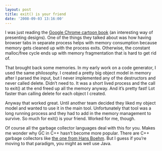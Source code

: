 ```yaml
---
layout: post
title: exit() is your friend
date: '2008-09-03 13:16:00'
---
```



I was just reading the [Google Chrome cartoon book](http://www.google.com/googlebooks/chrome) (an interesting way of presenting designs). One of the things they talked about was how having browser tabs in separate process helps with memory consumption because memory gets cleaned up with the process exits. Otherwise, the constant malloc/free cycle ends up with memory fragmentation that is hard to get rid of.

That brought back some memories. In my early work on a code generator, I used the same philosophy. I created a pretty big object model in memory after I parsed the input, but I never implemented any of the destructors and never called delete. Didn’t need to. It was a short lived process and the call to exit() at the end freed up all the memory anyway. And it’s pretty fast! Lot faster than calling delete for each object I created.

Anyway that worked great. Until another team decided they liked my object model and wanted to use it in the main tool. Unfortunately that tool was a long running process and they had to add in the memory management to survive. So much for exit() is your friend. Worked for me, though.

Of course all the garbage collector languages deal with this for you. Makes me wonder why GC in C++ hasn’t become more popular. There are C++ garbage collectors like [the one from Hans Boehm](http://www.hpl.hp.com/personal/Hans_Boehm/gc/). But I guess if you’re moving to that paradigm, you might as well use Java.


